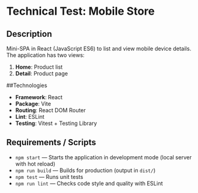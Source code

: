 # Technical Test: Mobile Store

## Description
Mini-SPA in React (JavaScript ES6) to list and view mobile device details.
The application has two views:
1. **Home**: Product list
2. **Detail**: Product page

##Technologies
- **Framework**: React
- **Package**: Vite
- **Routing**: React DOM Router
- **Lint**: ESLint
- **Testing**: Vitest + Testing Library

## Requirements / Scripts
- `npm start` — Starts the application in development mode (local server with hot reload)
- `npm run build` — Builds for production (output in `dist/`)
- `npm test` — Runs unit tests
- `npm run lint` — Checks code style and quality with ESLint